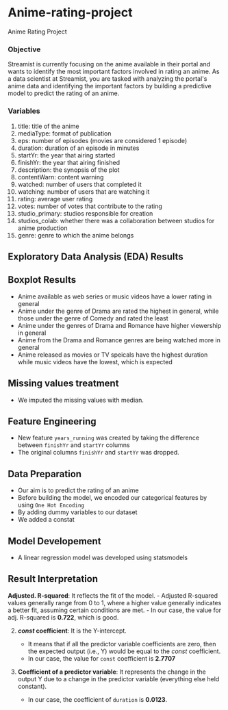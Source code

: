 # Anime-rating-project
Anime Rating Project


### Objective

Streamist is currently focusing on the anime available in their portal and wants to identify the most important factors involved in rating an anime.  As a data scientist at Streamist, you are tasked with analyzing the  portal's anime data and identifying the important factors by building a predictive model to predict the rating of an anime.


### Variables

1. title: title of the anime
2. mediaType: format of publication
3. eps: number of episodes (movies are considered 1 episode)
4. duration: duration of an episode in minutes
5. startYr: the year that airing started
6. finishYr: the year that airing finished
7. description: the synopsis of the plot
8. contentWarn: content warning
9. watched: number of users that completed it
10. watching: number of users that are watching it
11. rating: average user rating
12. votes: number of votes that contribute to the rating
13. studio_primary: studios responsible for creation
14. studios_colab: whether there was a collaboration between studios for anime production
15. genre: genre to which the anime belongs



## Exploratory Data Analysis (EDA) Results

## Boxplot Results
* Anime available as web series or music videos have a lower rating in general
* Anime under the genre of Drama are rated the highest in general, while those under the genre of Comedy and rated the least
* Anime under the genres of Drama and Romance have higher viewership in general
* Anime from the Drama and Romance genres are being watched more in general
* Anime released as movies or TV speicals have the highest duration while music videos have the lowest, which is expected


## Missing values treatment
* We imputed the missing values with median.

## Feature Engineering
* New feature `years_running` was created by taking the difference between `finishYr` and `startYr` columns
* The original columns `finishYr` and `startYr` was dropped.

## Data Preparation
- Our aim is to predict the rating of an anime
- Before building the model, we encoded our categorical features by using `One Hot Encoding`
- By adding dummy variables to our dataset
- We added a constat

## Model Developement
- A linear regression model was developed using statsmodels 

## Result Interpretation
**Adjusted. R-squared**: It reflects the fit of the model.
    - Adjusted R-squared values generally range from 0 to 1, where a higher value generally indicates a better fit, assuming certain conditions are met.
    - In our case, the value for adj. R-squared is **0.722**, which is good.


2. ***const* coefficient**: It is the Y-intercept.
    - It means that if all the predictor variable coefficients are zero, then the expected output (i.e., Y) would be equal to the *const* coefficient.
    - In our case, the value for `const` coefficient is **2.7707**


3. **Coefficient of a predictor variable**: It represents the change in the output Y due to a change in the predictor variable (everything else held constant).
    - In our case, the coefficient of `duration` is **0.0123**.

